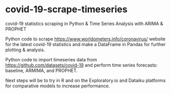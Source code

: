 # covid-19-scrape-timeseries
covid-19 statistics scraping in Python &amp; Time Series Analysis with ARIMA &amp; PROPHET

Python code to scrape https://www.worldometers.info/coronavirus/ website for the latest covid-19 statistics and make a DataFrame in Pandas for further plotting & analysis.

Python code to import timeseries data from https://github.com/datasets/covid-19 and perform time series forecasts: baseline, ARMIMA, and PROPHET. 

Next steps will be to try in R and on the Exploratory.io and Dataiku platforms for comparative models to increase performance. 

